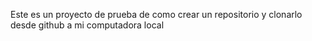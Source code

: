 Este es un proyecto de prueba de como crear un repositorio y clonarlo desde github a mi computadora local

